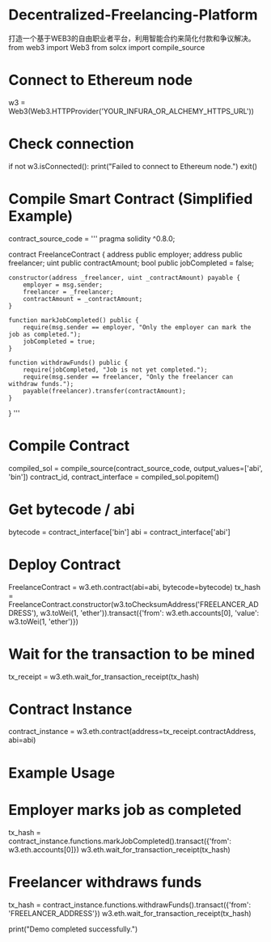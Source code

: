 # Decentralized-Freelancing-Platform
打造一个基于WEB3的自由职业者平台，利用智能合约来简化付款和争议解决。
from web3 import Web3
from solcx import compile_source

# Connect to Ethereum node
w3 = Web3(Web3.HTTPProvider('YOUR_INFURA_OR_ALCHEMY_HTTPS_URL'))

# Check connection
if not w3.isConnected():
    print("Failed to connect to Ethereum node.")
    exit()

# Compile Smart Contract (Simplified Example)
contract_source_code = '''
pragma solidity ^0.8.0;

contract FreelanceContract {
    address public employer;
    address public freelancer;
    uint public contractAmount;
    bool public jobCompleted = false;

    constructor(address _freelancer, uint _contractAmount) payable {
        employer = msg.sender;
        freelancer = _freelancer;
        contractAmount = _contractAmount;
    }

    function markJobCompleted() public {
        require(msg.sender == employer, "Only the employer can mark the job as completed.");
        jobCompleted = true;
    }

    function withdrawFunds() public {
        require(jobCompleted, "Job is not yet completed.");
        require(msg.sender == freelancer, "Only the freelancer can withdraw funds.");
        payable(freelancer).transfer(contractAmount);
    }
}
'''

# Compile Contract
compiled_sol = compile_source(contract_source_code, output_values=['abi', 'bin'])
contract_id, contract_interface = compiled_sol.popitem()

# Get bytecode / abi
bytecode = contract_interface['bin']
abi = contract_interface['abi']

# Deploy Contract
FreelanceContract = w3.eth.contract(abi=abi, bytecode=bytecode)
tx_hash = FreelanceContract.constructor(w3.toChecksumAddress('FREELANCER_ADDRESS'), w3.toWei(1, 'ether')).transact({'from': w3.eth.accounts[0], 'value': w3.toWei(1, 'ether')})

# Wait for the transaction to be mined
tx_receipt = w3.eth.wait_for_transaction_receipt(tx_hash)

# Contract Instance
contract_instance = w3.eth.contract(address=tx_receipt.contractAddress, abi=abi)

# Example Usage
# Employer marks job as completed
tx_hash = contract_instance.functions.markJobCompleted().transact({'from': w3.eth.accounts[0]})
w3.eth.wait_for_transaction_receipt(tx_hash)

# Freelancer withdraws funds
tx_hash = contract_instance.functions.withdrawFunds().transact({'from': 'FREELANCER_ADDRESS'})
w3.eth.wait_for_transaction_receipt(tx_hash)

print("Demo completed successfully.")
